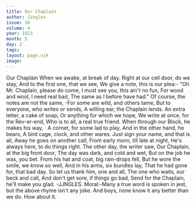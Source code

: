 ```yaml
---
title: Our Chaplain
author: Jingles
issue: 16
volume: 4
year: 1913
month: 5
day: 2
tags:
layout: page.njk
image:
---
```

Our Chaplain      When we awake, at break of day. Right at our cell door, do we stay,   And to the first one, that we see, We give a note, this is our plea:-   "Oh Mr. Chaplain, please do come, I must see you, this ain't no fun,   For wood and wool, I need real bad, The same as I before have had."   Of course, the notes are not the same, -For some are wild, and others tame,   But to everyone, who writes or sends, A willing ear, the Chaplain lends.   An extra letter, a cake of soap,   Or anything for which we hope,   We write at once, for the Rev-er-end, Who is to all, a real true friend.   When through our Block, he makes his way, · A cornet, for some lad to play,   And in the other hand, he bears,   A bird cage, clock, and other wares.   Just sign your name, and that is all, Away he goes on another call,   From early morn, till late at night, He's always here, to do things right.   The other day, the writer saw,   Our Chaplain, at the big front door,   The day was dark, and cold and wet, But on the job he was, you bet.   From his hat and coat, big rain-drops fell, But he wore the smile, we know so well,   And in his arms, six bundles lay,   That he had gone for, that bad day.   So let us thank him, one and all,   The one who waits, our beck and call,   And don't get sore, if things go bad,   Send for the Chaplain, he'll make you glad.   -JJNGLES.      Moral:-Many a true word is spoken in jest, but the above rhyme isn't any joke. And boys, none know it any better than we do.   How about it.




